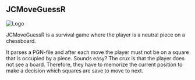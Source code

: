 ## JCMoveGuessR

![Logo](https://i.ibb.co/Pc4CdbP/Screenshot-2024-03-10-120723kl.png)

JCMoveGuessR is a survival game where the player is a neutral piece on a chessboard.

It parses a PGN-file and after each move the player must not be on a square that is occupied by a piece. Sounds easy? The crux is that the player does not see a board. Therefore, they have to memorize the current position to make a decision which squares are save to move to next.

